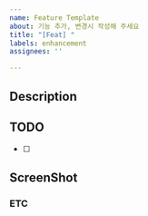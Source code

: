 ```yaml
---
name: Feature Template
about: 기능 추가, 변경시 작성해 주세요
title: "[Feat] "
labels: enhancement
assignees: ''

---
```


## Description
<!-- 추가하려는 기능에 대해 간단히 설명해 주세요 -->

## TODO
<!-- 할 일 목록을 작성해 주세요 -->

- [ ] 

## ScreenShot <!-- (Optional) -->
<!-- 추가할 기능의 스크린샷이 있다면 첨부해 주세요 -->

### ETC <!-- (Optional) -->
<!-- 기타 참고사항을 작성해 주세요 -->
